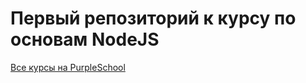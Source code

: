 # Первый репозиторий к курсу по основам NodeJS

[Все курсы на PurpleSchool](https://purpleschool.ru/)